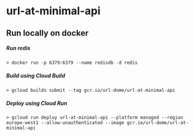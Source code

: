 # url-at-minimal-api

## Run locally on docker
##### Run redis
`> docker run -p 6379:6379 --name redisdb -d redis`

##### Build using Cloud Build
`> gcloud builds submit --tag gcr.io/url-dome/url-at-minimal-api`

##### Deploy using Cloud Run
`> gcloud run deploy url-at-minimal-api --platform managed --region europe-west1 --allow-unauthenticated --image gcr.io/url-dome/url-at-minimal-api`